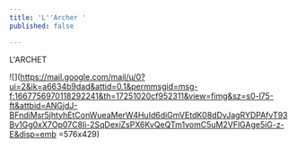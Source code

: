 ```yaml
---
title: 'L''Archer '
published: false

---
```

L'ARCHET

![](https://mail.google.com/mail/u/0?ui=2&ik=a6634b9dad&attid=0.1&permmsgid=msg-f:1667756970118292241&th=17251020cf952311&view=fimg&sz=s0-l75-ft&attbid=ANGjdJ-BFndiMsr5jhtyhEtConWueaMerW4HuId6diGmVEtdK08dDvJagRYDPAfvT93Bv1Gg0xX7Op07C8Ii-2SqDexiZsPX6KvQeQTm1vomC5uM2VFlGAge5iG-z-E&disp=emb =576x429)